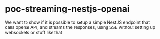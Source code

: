 # poc-streaming-nestjs-openai

We want to show if it is possible to setup a simple NestJS endpoint that calls openai API, and streams the responses, using SSE without setting up websockets or stuff like that
